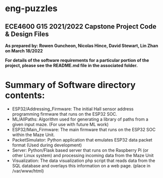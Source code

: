 # eng-puzzles
## ECE4600 G15 2021/2022 Capstone Project Code & Design Files
**As prepared by: Rowen Guncheon, Nicolas Hince, David Stewart, Lin Zhan on March 18/2022**

**For details of the software requirements for a particular portion of the project, please see the README.md file in the associated folder.**
# Summary of Software directory contents:
- ESP32/Addressing_Firmware:  The initial Hall sensor address programming firmware that runs on the ESP32 SOC.
- ML/AllPaths:  Algorithm used for generating a library of paths from a given input maze.  (For use with future ML work)
- ESP32/Main_Firmware:  The main firmware that runs on the ESP32 SOC within the Maze Unit.
- PacketSimulator: Python application that emulates ESP32 data packet format (Used during development)
- Server:  Python/Flask based server that runs on the Raspberry Pi (or other Linux system) and processing incoming data from the Maze Unit
- Visualization: The data visualization php script that reads data from the SQL database and overlays this information on a web page.  (place in /var/www/html)
